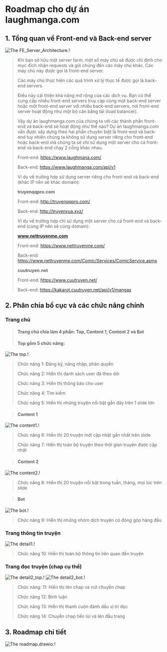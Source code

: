 # **Roadmap cho dự án laughmanga.com**
## **1. Tổng quan về Front-end và Back-end server**
![The FE_Server_Architecture.!](/img/FE_Server_Architecture.jpg "FE_Server_Architecture - 1 map")
> Khi bạn sở hữu một server farm, một số máy chủ sẽ được chỉ định cho mục đích nhận requests và gửi chúng đến các máy chủ khác. Các máy chủ này được gọi là front-end server.
> 
> Các máy chủ thực hiện các quá trình xử lý thực tế được gọi là back-end servers.
> 
> Điều này cải thiện khả năng mở rộng của các dịch vụ. Bạn có thể cung cấp nhiều front-end servers truy cập cùng một back-end server hoặc một front-end server với nhiều back-end servers, nơi front-end server hoạt động như một bộ cân bằng tải (load balancer).
> 
> Vậy dự án laughmanga.com của chúng ta với các thành phần front-end và back-end sẽ hoạt động như thế nào? Dự án laughmanga.com vẫn được xây dựng theo hai phần chuyên biệt là front-end và back-end tuy nhiên chúng ta không sử dụng server riêng cho front-end hoặc back-end mà chúng ta sẽ chỉ sử dụng một server cho cả front-end và back-end chạy 2 cổng khác nhau.
> 
> Front-end: https://www.laughmana.com/
> 
> Back-end: https://www.laughmanga.com/api/v1
> 
> Ví dụ về trường hợp sử dụng server riêng cho front-end và back-end (khác IP nên sẽ khác domain):
> 
> **truyenqqpro.com**
> 
> Front-end: http://truyenqqpro.com/
> 
> Back-end: http://truyenvua.xyz/
> 
> Ví dụ về trường hợp chỉ sử dụng một server cho cả front-end và back-end (cùng IP nên sẽ cùng domain):
> 
> **www.nettruyenme.com**
> 
> Front-end: https://www.nettruyenme.com/
> 
> Back-end: https://www.nettruyenme.com/Comic/Services/ComicService.asmx
> 
> **cuutruyen.net**
> 
> Front-end: https://www.cuutruyen.net/
> 
> Back-end: https://kakarot.cuutruyen.net/api/v1/mangas
> 
## **2. Phân chia bố cục và các chức năng chính**
### Trang chủ
> #### Trang chủ chia làm 4 phần: Top, Content 1, Content 2 và Bot
> 
> #### Top gồm 5 chức năng: 
> 
![The top.!](/img/Top_edited.png "Top - 5 functions")
>
> Chức năng 1: Đăng ký, năng nhập, phân quyền
> 
> Chức năng 2: Hiển thị danh sách user đã theo dõi
> 
> Chức năng 3: Hiển thị thông báo cho user
> 
> Chức năng 4: Tìm kiếm
> 
> Chức năng 5: Hiển thị những truyện nổi bật gần đây trên 1 slide lớn
> 

> #### Content 1
> 
![The content1.!](/img/content1_edited.png "Content1 - 2 functions")
> Chức năng 6: Hiển thị 20 truyện mới cập nhật gần nhất trên slide
> 
> Chức năng 7: Hiển thị toàn bộ truyện theo thời gian truyện được cập nhật

> #### Content 2
> 
![The content2.!](/img/content1_edited.png "Content2 - 1 function")
> Chức năng 8: Hiển thị 20 truyện nổi bật trong tuần, tháng, mọi lúc trên slide
> 

> #### Bot
> 
![The bot.!](/img/bot_edited.png "bot - 1 function")
> Chức năng 9: Hiển thị những nhóm dịch truyện có đóng góp hàng đầu
> 

### Trang thông tin truyện 
![The detail1.!](/img/detail1_edited.png "detail1 - 1 function")
> Chức năng 10: Hiển thị toàn bộ thông tin liên quan đến truyện
> 

### Trang đọc truyện (chap cụ thể)
![The detail2_top.!](/img/detail2_top_edited.png "detail2_top - 4 function")
![The detail2_bot.!](/img/detail2_bot_edited.png "detail2_bot - 1 function")
> Chức năng: 11: Hiển thị tên chap và nút chuyển chap
> 
> Chức năng 12: Bình luận
> 
> Chức năng 13: Hiển thị thanh cuộn đánh dấu vị trí đọc
> 
> Chức năng 14: Chuyển chap tiến lùi và lên đầu trang
> 

## **3. Roadmap chi tiết**
![The roadmap.drawio.!](/img/roadmap.drawio.png "roadmap.drawio - 1 map")
